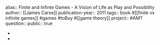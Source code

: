 alias:: Finite and Infinte Games - A Vision of Life as Play and Possibility
author:: [[James Carse]] 
publication-year:: 2011
tags:: book #[[finite vs infinite games]] #games #toBuy #[[game theory]]
project:: #AMT  
question::
public:: true

-
-